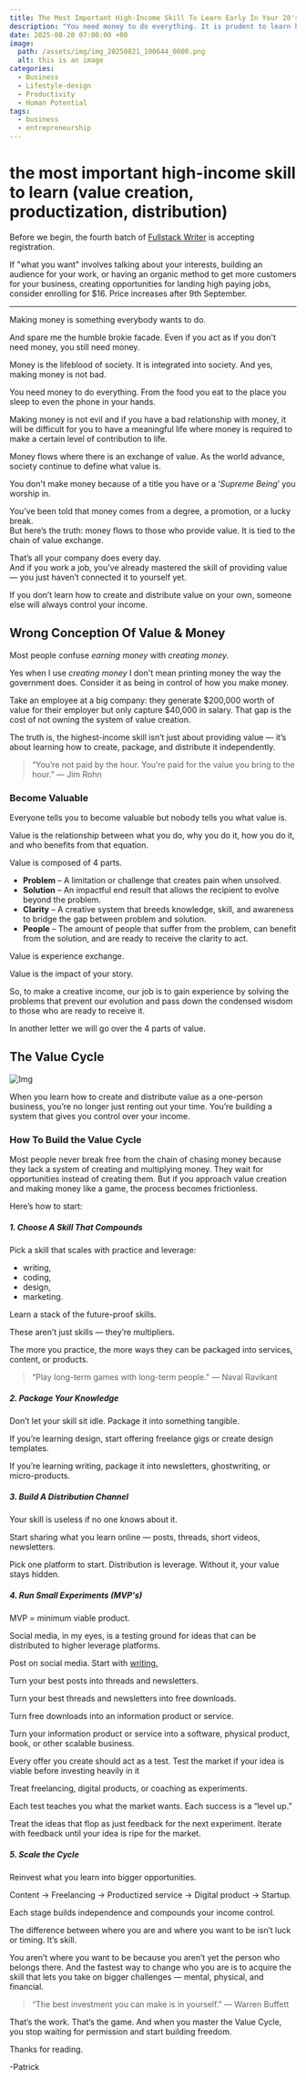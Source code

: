 ```yaml
---
title: The Most Important High-Income Skill To Learn Early In Your 20's
description: "You need money to do everything. It is prudent to learn how to take control of your income."
date: 2025-08-20 07:00:00 +00
image:
  path: /assets/img/img_20250821_100644_0000.png
  alt: this is an image
categories:
  - Business
  - Lifestyle-design
  - Productivity
  - Human Potential
tags:
  - business
  - entrepreneurship
---
```


# the most important high-income skill to learn (value creation, productization, distribution)

Before we begin, the fourth batch of [Fullstack Writer](https://patrickkyei.com/fullstack-writer) is accepting registration.

If "what you want" involves talking about your interests, building an audience for your work, or having an organic method to get more customers for your business, creating opportunities for landing high paying jobs, consider enrolling for $16. Price increases after 9th September.

---

Making money is something everybody wants to do.

And spare me the humble brokie facade. Even if you act as if you don't need money, you still need money.

Money is the lifeblood of society. It is integrated into society. And yes, making money is not bad.

You need money to do everything. From the food you eat to the place you sleep to even the phone in your hands.

Making money is not evil and if you have a bad relationship with money, it will be difficult for you to have a meaningful life where money is required to make a certain level of contribution to life.

Money flows where there is an exchange of value. As the world advance, society continue to define what value is.

You don't make money because of a title you have or a ‘_Supreme Being_’ you worship in.

You’ve been told that money comes from a degree, a promotion, or a lucky break.  
But here’s the truth: money flows to those who provide value. It is tied to the chain of value exchange.

That’s all your company does every day.  
And if you work a job, you’ve already mastered the skill of providing value — you just haven’t connected it to yourself yet.

If you don’t learn how to create and distribute value on your own, someone else will always control your income.

## Wrong Conception Of Value & Money

Most people confuse _earning money_ with _creating money._ 

Yes when I use _creating money_ I don't mean printing money the way the government does. Consider it as being in control of how you make money.

Take an employee at a big company: they generate $200,000 worth of value for their employer but only capture $40,000 in salary. That gap is the cost of not owning the system of value creation.

The truth is, the highest-income skill isn’t just about providing value — it’s about learning how to create, package, and distribute it independently.

> “You’re not paid by the hour. You’re paid for the value you bring to the hour.” — Jim Rohn


### Become Valuable

Everyone tells you to become valuable but nobody tells you what value is.

Value is the relationship between what you do, why you do it, how you do it, and who benefits from that equation.

Value is composed of 4 parts.

- **Problem** – A limitation or challenge that creates pain when unsolved.
- **Solution** – An impactful end result that allows the recipient to evolve beyond the problem.
- **Clarity** – A creative system that breeds knowledge, skill, and awareness to bridge the gap between problem and solution.
- **People** – The amount of people that suffer from the problem, can benefit from the solution, and are ready to receive the clarity to act.

Value is experience exchange.

Value is the impact of your story.

So, to make a creative income, our job is to gain experience by solving the problems that prevent our evolution and pass down the condensed wisdom to those who are ready to receive it.

In another letter we will go over the 4 parts of value.


## The Value Cycle


![Img](/assets/img/newsletter-illustrations_20250820_201208_0000.png)

When you learn how to create and distribute value as a one-person business, you’re no longer just renting out your time. You’re building a system that gives you control over your income.

### How To Build the Value Cycle

Most people never break free from the chain of chasing money because they lack a system of creating and multiplying money. They wait for opportunities instead of creating them. But if you approach value creation and making money like a game, the process becomes frictionless.

Here’s how to start:

##### 1. Choose A Skill That Compounds

Pick a skill that scales with practice and leverage: 
- writing, 
- coding, 
- design, 
- marketing.

Learn a stack of the future-proof skills.

These aren’t just skills — they’re multipliers.

The more you practice, the more ways they can be packaged into services, content, or products.

> “Play long-term games with long-term people.” — Naval Ravikant



##### 2. Package Your Knowledge

Don’t let your skill sit idle. Package it into something tangible.

If you’re learning design, start offering freelance gigs or create design templates. 

If you’re learning writing, package it into newsletters, ghostwriting, or micro-products.

##### 3. Build A Distribution Channel

Your skill is useless if no one knows about it.

Start sharing what you learn online — posts, threads, short videos, newsletters. 

Pick one platform to start. Distribution is leverage. Without it, your value stays hidden.

##### 4. Run Small Experiments (MVP's)

MVP = minimum viable product.

Social media, in my eyes, is a testing ground for ideas that can be distributed to higher leverage platforms.

Post on social media. Start with [writing.](https://patrickkyei.com/fullstack-writer)

Turn your best posts into threads and newsletters.

Turn your best threads and newsletters into free downloads.

Turn free downloads into an information product or service.

Turn your information product or service into a software, physical product, book, or other scalable business.

Every offer you create should act as a test. Test the market if your idea is viable before investing heavily in it 

Treat freelancing, digital products, or coaching as experiments.

Each test teaches you what the market wants. Each success is a “level up.” 

Treat the ideas that flop as just feedback for the next experiment. Iterate with feedback until your idea is ripe for the market.

#####  5. Scale the Cycle

Reinvest what you learn into bigger opportunities.

Content → Freelancing → Productized service → Digital product → Startup.

Each stage builds independence and compounds your income control.


The difference between where you are and where you want to be isn’t luck or timing.
It’s skill.

You aren’t where you want to be because you aren’t yet the person who belongs there.
And the fastest way to change who you are is to acquire the skill that lets you take on bigger challenges — mental, physical, and financial.

> “The best investment you can make is in yourself.” — Warren Buffett


That’s the work. That’s the game. And when you master the Value Cycle, you stop waiting for permission and start building freedom.

Thanks for reading.

-Patrick
